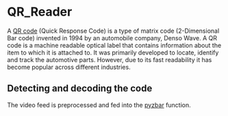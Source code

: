 # QR_Reader
A [QR code](https://upload.wikimedia.org/wikipedia/commons/d/d0/QR_code_for_mobile_English_Wikipedia.svg) (Quick Response Code) is a type of matrix code (2-Dimensional Bar code) invented in 1994 by an automobile company, Denso Wave. A QR code is a machine readable optical label that contains information about the item to which it is attached to. It was primarily developed to locate, identify and track the automotive parts. However, due to its fast readability it has become popular across different industries. 


## Detecting and decoding the code
The video feed is preprocessed and fed into the [pyzbar](https://pypi.org/project/pyzbar/) function. 


